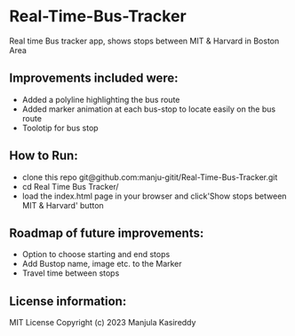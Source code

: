 # Real-Time-Bus-Tracker
 <p>Real time Bus tracker app, shows stops between MIT & Harvard in Boston Area</p>
 <h2>Improvements included were:</h2>
 <ul>
  <li>Added a polyline highlighting the bus route</li>
  <li>Added marker animation at each bus-stop to locate easily on the bus route</li>
  <li>Toolotip for bus stop</li>
</ul> 
<h2>How to Run:</h2>
<ul>
   <li>clone this repo git@github.com:manju-gitit/Real-Time-Bus-Tracker.git </li>
   <li>cd Real Time Bus Tracker/ </li>
  <li>load the index.html page in your browser and click'Show stops between MIT & Harvard' button </li>
</ul>  
<h2>Roadmap of future improvements: </h2>
<ul>
  <li>Option to choose starting and end stops</li>
  <li>Add Bustop name, image etc. to the Marker</li>
  <li>Travel time between stops    </li>
 </ul>
<h2>License information:</h2>
 MIT License Copyright (c) 2023 Manjula Kasireddy
